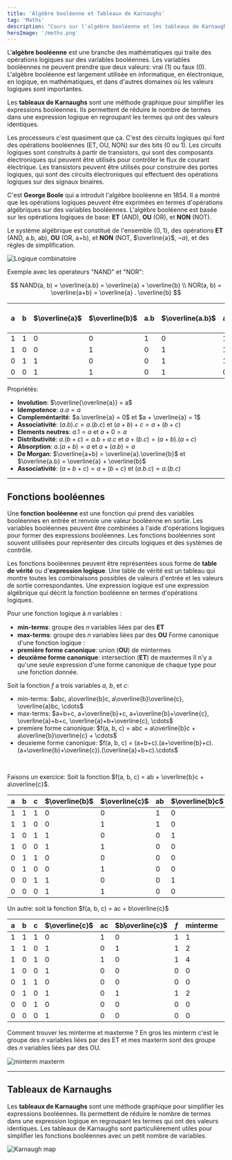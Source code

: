 ```yaml
---
title: 'Algèbre booléenne et Tableaux de Karnaughs'
tag: 'Maths'
description: "Cours sur l'algèbre booléenne et les tableaux de Karnaughs."
heroImage: '/meths.png'
---
```


L'**algèbre booléenne** est une branche des mathématiques qui traite des opérations logiques sur des variables booléennes. Les variables booléennes ne peuvent prendre que deux valeurs: vrai (1) ou faux (0). L'algèbre booléenne est largement utilisée en informatique, en électronique, en logique, en mathématiques, et dans d'autres domaines où les valeurs logiques sont importantes.

Les **tableaux de Karnaughs** sont une méthode graphique pour simplifier les expressions booléennes. Ils permettent de réduire le nombre de termes dans une expression logique en regroupant les termes qui ont des valeurs identiques.

Les processeurs c'est quasiment que ça. C'est des circuits logiques qui font des opérations booléennes (ET, OU, NON) sur des bits (0 ou 1). Les circuits logiques sont construits à partir de transistors, qui sont des composants électroniques qui peuvent être utilisés pour contrôler le flux de courant électrique. Les transistors peuvent être utilisés pour construire des portes logiques, qui sont des circuits électroniques qui effectuent des opérations logiques sur des signaux binaires.

C'est **George Boole** qui a introduit l'algèbre booléenne en 1854. Il a montré que les opérations logiques peuvent être exprimées en termes d'opérations algébriques sur des variables booléennes. L'algèbre booléenne est basée sur les opérations logiques de base: **ET** (AND), **OU** (OR), et **NON** (NOT).

Le système algébrique est constitué de l'ensemble $\{0, 1\}$, des opérations **ET** (AND, a.b, ab), **OU** (OR, a+b), et **NON** (NOT, $\overline{a}$, $\neg a$), et des règles de simplification.

![Logique combinatoire](/combilogic.png)

Exemple avec les operateurs "NAND" et "NOR":

$$
NAND(a, b) = \overline{a.b} = \overline{a} + \overline{b} \\
NOR(a, b) = \overline{a+b} = \overline{a} . \overline{b}
$$

| a | b | $\overline{a}$ | $\overline{b}$ | a.b | $\overline{a.b}$ | a+b | $\overline{a+b}$ | $\overline{a} + \overline{b}$ | $\overline{a} . \overline{b}$ |
|---|---|---------------|---------------|-----|-----------------|-----|-----------------|-------------------------|---------------------------|
| 1 | 1 | 0             | 0             | 1   | 0               | 1   | 0               | 0                       | 0                         |
| 1 | 0 | 0             | 1             | 0   | 1               | 1   | 0               | 1                       | 0                         |
| 0 | 1 | 1             | 0             | 0   | 1               | 1   | 0               | 1                       | 0                         |
| 0 | 0 | 1             | 1             | 0   | 1               | 0   | 1               | 1                       | 1                         |

Propriétés:

- **Involution**: $\overline{\overline{a}} = a$
- **Idempotence**: $a.a = a$
- **Compleméntarité**: $a.\overline{a} = 0$ et $a + \overline{a} = 1$
- **Associativité**: $(a.b).c = a.(b.c)$ et $(a+b)+c = a+(b+c)$
- **Elements neutres**: $a.1 = a$ et $a+0 = a$
- **Distributivité**: $a.(b+c) = a.b + a.c$ et $a+(b.c) = (a+b).(a+c)$
- **Absorption**: $a.(a+b) = a$ et $a+(a.b) = a$
- **De Morgan**: $\overline{a+b} = \overline{a}.\overline{b}$ et $\overline{a.b} = \overline{a} + \overline{b}$
- **Associativité**: $(a+b+c) = a+(b+c)$ et $(a.b.c) = a.(b.c)$


<hr />

## Fonctions booléennes

Une **fonction booléenne** est une fonction qui prend des variables booléennes en entrée et renvoie une valeur booléenne en sortie. Les variables booléennes peuvent être combinées à l'aide d'opérations logiques pour former des expressions booléennes. Les fonctions booléennes sont souvent utilisées pour représenter des circuits logiques et des systèmes de contrôle.

Les fonctions booléennes peuvent être représentées sous forme de **table de vérité** ou d'**expression logique**. Une table de vérité est un tableau qui montre toutes les combinaisons possibles de valeurs d'entrée et les valeurs de sortie correspondantes. Une expression logique est une expression algébrique qui décrit la fonction booléenne en termes d'opérations logiques.

Pour une fonction logique à 𝑛 variables :
- **min-terms**: groupe des 𝑛 variables liées par des **ET**
- **max-terms**: groupe des 𝑛 variables liées par des **OU**
Forme canonique d'une fonction logique :
- **première forme canonique**: union (**OU**) de mintermes
- **deuxième forme canonique**: intersection (**ET**) de maxtermes
Il n'y a qu'une seule expression d'une forme canonique de chaque type pour une fonction donnée.

Soit la fonction $f$ a trois variables $a$, $b$, et $c$:

- min-terms: $abc, a\overline{b}c, a\overline{b}\overline{c}, \overline{a}bc, \cdots$
- max-terms: $a+b+c, a+\overline{b}+c, a+\overline{b}+\overline{c}, \overline{a}+b+c, \overline{a}+b+\overline{c}, \cdots$
- premiere forme canonique: $f(a, b, c) = abc + a\overline{b}c + a\overline{b}\overline{c} + \cdots$
- deuxieme forme canonique: $f(a, b, c) = (a+b+c).(a+\overline{b}+c).(a+\overline{b}+\overline{c}).(\overline{a}+b+c).\cdots$

<br />

Faisons un exercice: Soit la fonction $f(a, b, c) = ab + \overline{b}c + a\overline{c}$.

| a | b | c | $\overline{b}$ | $\overline{c}$ | ab | $\overline{b}c$ | $a\overline{c}$ | $f$ |
|---|---|---|---------------|---------------|---|---------------|---------------|---|
| 1 | 1 | 1 | 0             | 0             | 1 | 0             | 0             | 1 |  
| 1 | 1 | 0 | 0             | 1             | 1 | 0             | 1             | 1 |
| 1 | 0 | 1 | 1             | 0             | 0 | 1             | 0             | 1 |
| 1 | 0 | 0 | 1             | 1             | 0 | 0             | 1             | 1 |
| 0 | 1 | 1 | 0             | 0             | 0 | 0             | 0             | 0 |
| 0 | 1 | 0 | 0             | 1             | 0 | 0             | 0             | 0 |
| 0 | 0 | 1 | 1             | 0             | 0 | 1             | 0             | 1 |
| 0 | 0 | 0 | 1             | 1             | 0 | 0             | 0             | 0 |

Un autre: soit la fonction $f(a, b, c) = ac + b\overline{c}$

| a | b | c | $\overline{c}$ | ac | $b\overline{c}$ | $f$ | minterme | maxterme |
|---|---|---|---------------|---|---------------|---|----------|----------|
| 1 | 1 | 1 | 0             | 1 | 0             | 1 | 1        | 1        |
| 1 | 1 | 0 | 1             | 0 | 1             | 1 | 2        | 2        |
| 1 | 0 | 1 | 0             | 1 | 0             | 1 | 4        | 4        |
| 1 | 0 | 0 | 1             | 0 | 0             | 0 | 0        | 0        | 
| 0 | 1 | 1 | 0             | 0 | 0             | 0 | 0        | 0        | 
| 0 | 1 | 0 | 1             | 0 | 1             | 1 | 2        | 2        | 
| 0 | 0 | 1 | 0             | 0 | 0             | 0 | 0        | 0        |
| 0 | 0 | 0 | 1             | 0 | 0             | 0 | 0        | 0        |

Comment trouver les minterme et maxterme ? En gros les minterm c'est le groupe des 𝑛 variables liées par des ET et mes maxterm sont des groupe des 𝑛 variables liées par des OU. 

![minterm maxterm](/mintermmaxterm.png)

<hr />

## Tableaux de Karnaughs

Les **tableaux de Karnaughs** sont une méthode graphique pour simplifier les expressions booléennes. Ils permettent de réduire le nombre de termes dans une expression logique en regroupant les termes qui ont des valeurs identiques. Les tableaux de Karnaughs sont particulièrement utiles pour simplifier les fonctions booléennes avec un petit nombre de variables.

![Karnaugh map](/karna1.png)
